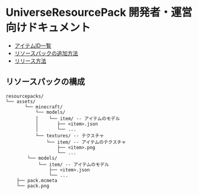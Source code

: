 # UniverseResourcePack 開発者・運営向けドキュメント

- [アイテムID一覧](./id.md)
- [リソースパックの追加方法](./create-model.md)
- [リリース方法](./release.md)

## リソースパックの構成

```plaintext
resourcepacks/
└── assets/
       └── minecraft/
           └── models/
           │    └── item/ -- アイテムのモデル
           │       ├── <item>.json
           │       └── ...
           └── textures/ -- テクスチャ
               └── item/ -- アイテムのテクスチャ
                   ├── <item>.png
                   └── ...
        └── models/
            └── item/ -- アイテムのモデル
                ├── <item>.json
                └── ...
    ├── pack.mcmeta
    └── pack.png
```
